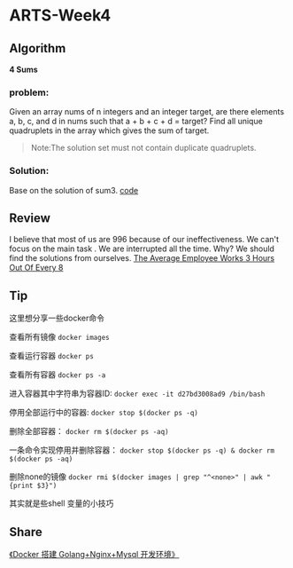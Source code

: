 # ARTS-Week4

## Algorithm
**4 Sums**
### problem:
Given an array nums of n integers and an integer target, are there elements a, b, c, and d in nums such that a + b + c + d = target? Find all unique quadruplets in the array which gives the sum of target.

> Note:The solution set must not contain duplicate quadruplets.

### Solution:
Base on the solution of sum3.
 [code](https://github.com/RBowind/RBlog/blob/master/ARTS/week-4/sum4.go)

## Review
I believe that most of us are 996 because of our ineffectiveness. We can't focus on the main task . We are interrupted all the time. Why? We should find the solutions from ourselves.
[The Average Employee Works 3 Hours Out Of Every 8](https://medium.com/swlh/the-average-employee-works-3-hours-out-of-every-8-135f2f042268)


## Tip
这里想分享一些docker命令

查看所有镜像
`docker images`

查看运行容器
`docker ps`

查看所有容器
`docker ps -a`

进入容器其中字符串为容器ID:
`docker exec -it d27bd3008ad9 /bin/bash`

停用全部运行中的容器:
`docker stop $(docker ps -q)`

删除全部容器：
`docker rm $(docker ps -aq)`

一条命令实现停用并删除容器：
`docker stop $(docker ps -q) & docker rm $(docker ps -aq)`

删除none的镜像
`docker rmi $(docker images | grep "^<none>" | awk "{print $3}")`

其实就是些shell 变量的小技巧


## Share
[《Docker 搭建 Golang+Nginx+Mysql 开发环境》](https://github.com/RBowind/RBlog/blob/master/ARTS/week-4/week-4-share.md)


